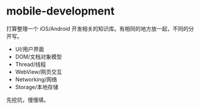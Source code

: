 # mobile-development
打算整理一个 iOS/Android 开发相关的知识库。有相同的地方放一起，不同的分开写。

* UI/用户界面
* DOM/文档对象模型
* Thread/线程
* WebView/网页交互
* Networking/网络
* Storage/本地存储

先挖坑，慢慢填。
